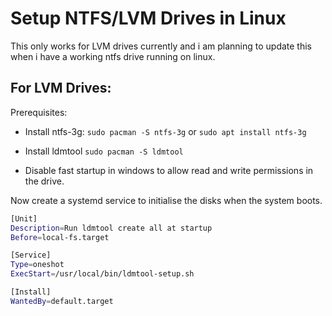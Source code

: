 # Setup NTFS/LVM Drives in Linux

This only works for LVM drives currently and i am planning to update this when i have a working ntfs drive running on linux.

## For LVM Drives:
Prerequisites:
- Install ntfs-3g:
`sudo pacman -S ntfs-3g` or `sudo apt install ntfs-3g`
- Install ldmtool
`sudo pacman -S ldmtool`

- Disable fast startup in windows to allow read and write permissions in the drive.

Now create a systemd service to initialise the disks when the system boots.

```bash
[Unit]
Description=Run ldmtool create all at startup
Before=local-fs.target

[Service]
Type=oneshot
ExecStart=/usr/local/bin/ldmtool-setup.sh

[Install]
WantedBy=default.target
```

